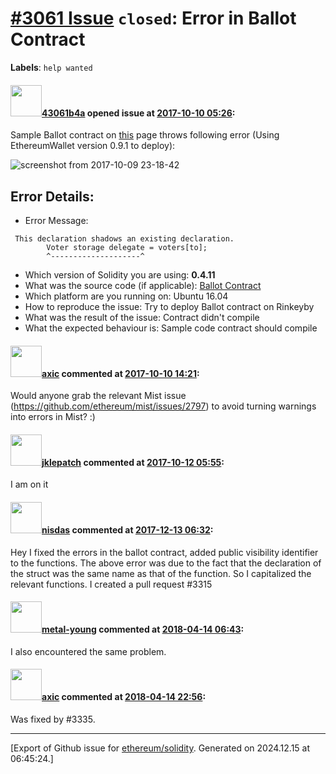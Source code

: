 # [\#3061 Issue](https://github.com/ethereum/solidity/issues/3061) `closed`: Error in Ballot Contract
**Labels**: `help wanted`


#### <img src="https://avatars.githubusercontent.com/u/1001943?u=a51eac47b9de8c60e43e7b0696369230076e53e2&v=4" width="50">[43061b4a](https://github.com/43061b4a) opened issue at [2017-10-10 05:26](https://github.com/ethereum/solidity/issues/3061):

Sample Ballot contract on [this](https://solidity.readthedocs.io/en/latest/solidity-by-example.html) page throws following error (Using EthereumWallet version 0.9.1 to deploy):
 
![screenshot from 2017-10-09 23-18-42](https://user-images.githubusercontent.com/1001943/31370429-5065b204-ad48-11e7-8594-b723a4f7a6e1.png)

## Error Details:

- Error Message:

```
 This declaration shadows an existing declaration.
        Voter storage delegate = voters[to];
        ^--------------------^
```

- Which version of Solidity you are using:  **0.4.11**
- What was the source code (if applicable): [Ballot Contract](https://solidity.readthedocs.io/en/latest/solidity-by-example.html)
- Which platform are you running on: Ubuntu 16.04
- How to reproduce the issue: Try to deploy Ballot contract on Rinkeyby
- What was the result of the issue: Contract didn't compile
- What the expected behaviour is: Sample code contract should compile 


#### <img src="https://avatars.githubusercontent.com/u/20340?v=4" width="50">[axic](https://github.com/axic) commented at [2017-10-10 14:21](https://github.com/ethereum/solidity/issues/3061#issuecomment-335488932):

Would anyone grab the relevant Mist issue (https://github.com/ethereum/mist/issues/2797) to avoid turning warnings into errors in Mist? :)

#### <img src="https://avatars.githubusercontent.com/u/9279488?u=ba82da6cb3877fe2cd13b5c6dd8222b83aa67fe4&v=4" width="50">[jklepatch](https://github.com/jklepatch) commented at [2017-10-12 05:55](https://github.com/ethereum/solidity/issues/3061#issuecomment-336028354):

I am on it

#### <img src="https://avatars.githubusercontent.com/u/33201827?u=237644f422467c55d98eab69d7b360d4d2b9e54f&v=4" width="50">[nisdas](https://github.com/nisdas) commented at [2017-12-13 06:32](https://github.com/ethereum/solidity/issues/3061#issuecomment-351296747):

Hey I fixed the errors in the ballot contract, added public visibility identifier to the functions. The above error was due to the fact that the declaration of the struct was the same name as that of the function. So I capitalized the relevant functions. I created a pull request #3315

#### <img src="https://avatars.githubusercontent.com/u/5758212?u=7102e2f93bab1f0ae8e4f9db6fdd4bb5bfb7996c&v=4" width="50">[metal-young](https://github.com/metal-young) commented at [2018-04-14 06:43](https://github.com/ethereum/solidity/issues/3061#issuecomment-381308178):

I also encountered the same problem.

#### <img src="https://avatars.githubusercontent.com/u/20340?v=4" width="50">[axic](https://github.com/axic) commented at [2018-04-14 22:56](https://github.com/ethereum/solidity/issues/3061#issuecomment-381366567):

Was fixed by #3335.


-------------------------------------------------------------------------------



[Export of Github issue for [ethereum/solidity](https://github.com/ethereum/solidity). Generated on 2024.12.15 at 06:45:24.]
